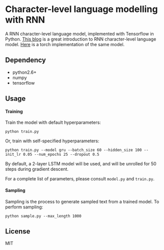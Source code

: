 Character-level language modelling with RNN
========

A RNN character-level language model, implemented with Tensorflow in Python. [This blog](http://karpathy.github.io/2015/05/21/rnn-effectiveness/) is a great introduction to RNN character-level language model. [Here](https://github.com/jcjohnson/torch-rnn) is a torch implementation of the same model.

## Dependency
- python2.6+
- numpy
- tensorflow

## Usage

#### Training
Train the model with default hyperparameters:

    python train.py

Or, train with self-specified hyperparameters:

    python train.py --model gru --batch_size 60 --hidden_size 100 --init_lr 0.05 --num_epochs 25 --dropout 0.5

By default, a 2-layer LSTM model will be used, and will be unrolled for 50 steps during gradient descent.

For a complete list of parameters, please consult `model.py` and `train.py`.

#### Sampling
Sampling is the process to generate sampled text from a trained model. To perform sampling:

    python sample.py --max_length 1000

## License

MIT